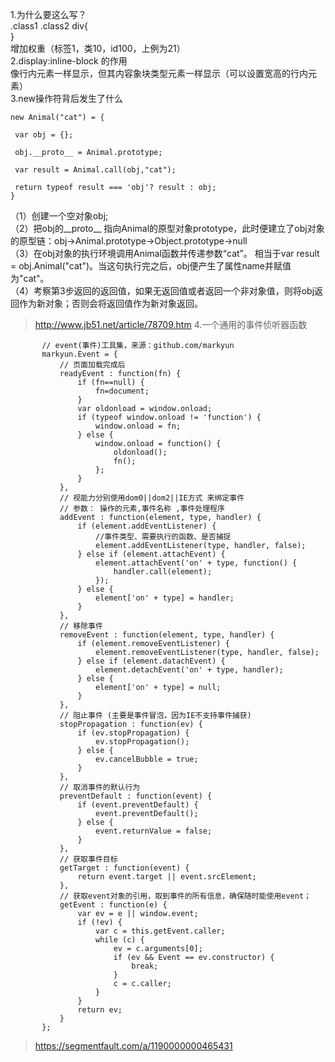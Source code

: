 1.为什么要这么写？            
 .class1 .class2 div{        
 }            
 增加权重（标签1，类10，id100，上例为21）         
 2.display:inline-block 的作用         
 像行内元素一样显示，但其内容象块类型元素一样显示（可以设置宽高的行内元素）       
 3.new操作符背后发生了什么       
 ```
 new Animal("cat") = {

  var obj = {};

  obj.__proto__ = Animal.prototype;

  var result = Animal.call(obj,"cat");

  return typeof result === 'obj'? result : obj;
}

 ```
（1）创建一个空对象obj;        
（2）把obj的__proto__ 指向Animal的原型对象prototype，此时便建立了obj对象的原型链：obj->Animal.prototype->Object.prototype->null        
（3）在obj对象的执行环境调用Animal函数并传递参数“cat”。 相当于var result = obj.Animal("cat")。当这句执行完之后，obj便产生了属性name并赋值为"cat"。      
（4）考察第3步返回的返回值，如果无返回值或者返回一个非对象值，则将obj返回作为新对象；否则会将返回值作为新对象返回。           
>http://www.jb51.net/article/78709.htm
4.一个通用的事件侦听器函数      
```
       // event(事件)工具集，来源：github.com/markyun
       markyun.Event = {
           // 页面加载完成后
           readyEvent : function(fn) {
               if (fn==null) {
                   fn=document;
               }
               var oldonload = window.onload;
               if (typeof window.onload != 'function') {
                   window.onload = fn;
               } else {
                   window.onload = function() {
                       oldonload();
                       fn();
                   };
               }
           },
           // 视能力分别使用dom0||dom2||IE方式 来绑定事件
           // 参数： 操作的元素,事件名称 ,事件处理程序
           addEvent : function(element, type, handler) {
               if (element.addEventListener) {
                   //事件类型、需要执行的函数、是否捕捉
                   element.addEventListener(type, handler, false);
               } else if (element.attachEvent) {
                   element.attachEvent('on' + type, function() {
                       handler.call(element);
                   });
               } else {
                   element['on' + type] = handler;
               }
           },
           // 移除事件
           removeEvent : function(element, type, handler) {
               if (element.removeEventListener) {
                   element.removeEventListener(type, handler, false);
               } else if (element.datachEvent) {
                   element.detachEvent('on' + type, handler);
               } else {
                   element['on' + type] = null;
               }
           },
           // 阻止事件 (主要是事件冒泡，因为IE不支持事件捕获)
           stopPropagation : function(ev) {
               if (ev.stopPropagation) {
                   ev.stopPropagation();
               } else {
                   ev.cancelBubble = true;
               }
           },
           // 取消事件的默认行为
           preventDefault : function(event) {
               if (event.preventDefault) {
                   event.preventDefault();
               } else {
                   event.returnValue = false;
               }
           },
           // 获取事件目标
           getTarget : function(event) {
               return event.target || event.srcElement;
           },
           // 获取event对象的引用，取到事件的所有信息，确保随时能使用event；
           getEvent : function(e) {
               var ev = e || window.event;
               if (!ev) {
                   var c = this.getEvent.caller;
                   while (c) {
                       ev = c.arguments[0];
                       if (ev && Event == ev.constructor) {
                           break;
                       }
                       c = c.caller;
                   }
               }
               return ev;
           }
       };
```
>https://segmentfault.com/a/1190000000465431
